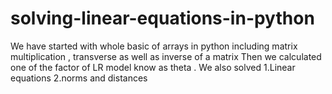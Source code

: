 # solving-linear-equations-in-python
We have started with whole basic of arrays in python including matrix multiplication , transverse as well as inverse of a matrix
Then we calculated one of the factor of LR model know as theta . 
We also solved 
1.Linear equations
2.norms and distances
